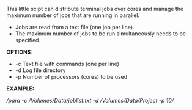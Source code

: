 This little scipt can distribute terminal jobs over cores and manage the maximum number of jobs that are running in parallel.

- Jobs are read from a text file (one job per line). 
- The maximum number of jobs to be run simultaneously needs to be specified.

**OPTIONS:**

-   -c <filename>          Text file with commands (one per line)
-   -d <directory>         Log file directory
-   -p <number of cores>   Number of processors (cores) to be used

**EXAMPLE:**

*/para -c /Volumes/Data/joblist.txt -d /Volumes/Data/Project -p 10/*


